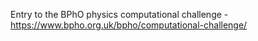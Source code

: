 Entry to the BPhO physics computational challenge - https://www.bpho.org.uk/bpho/computational-challenge/
